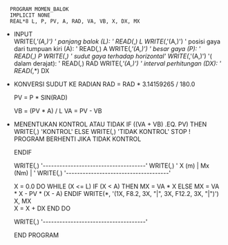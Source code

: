       PROGRAM MOMEN_BALOK
      IMPLICIT NONE
      REAL*8 L, P, PV, A, RAD, VA, VB, X, DX, MX

*	INPUT     
      WRITE(*,'(A,\)') ' panjang balok (L):                  '
      READ(*,*) L
      WRITE(*,'(A,\)') ' posisi gaya dari tumpuan kiri (A):  '
      READ(*,*) A
      WRITE(*,'(A,\)') ' besar gaya (P):                     '
      READ(*,*) P
      WRITE(*,*) ' sudut gaya terhadap horizontal'
      WRITE(*,'(A,\)') '( dalam derajat):                    '
      READ(*,*) RAD
      WRITE(*,'(A,\)') ' interval perhitungan (DX):          '
      READ(*,*) DX

*	KONVERSI SUDUT KE RADIAN
      RAD = RAD * 3.14159265 / 180.0

      PV = P * SIN(RAD)


      VB = (PV * A) / L
      VA = PV - VB

*	MENENTUKAN KONTROL ATAU TIDAK
      IF ((VA + VB) .EQ. PV) THEN
         WRITE(*,*) 'KONTROL'
      ELSE
         WRITE(*,*) 'TIDAK KONTROL'
	STOP  ! PROGRAM BERHENTI JIKA TIDAK KONTROL
      
      ENDIF

      WRITE(*,*) '-------------------------------------'
      WRITE(*,*) '  X (m)    |      Mx (Nm)     | '
      WRITE(*,*) '-------------------------------------'

      X = 0.0
      DO WHILE (X <= L)
         IF (X < A) THEN
            MX = VA * X
         ELSE
            MX = VA * X - PV * (X - A)
         ENDIF
      WRITE(*, '(1X, F8.2, 3X, "|", 3X, F12.2, 3X, "|")') X, MX         
	X = X + DX
      END DO

      WRITE(*,*) '-------------------------------------'

      END PROGRAM
